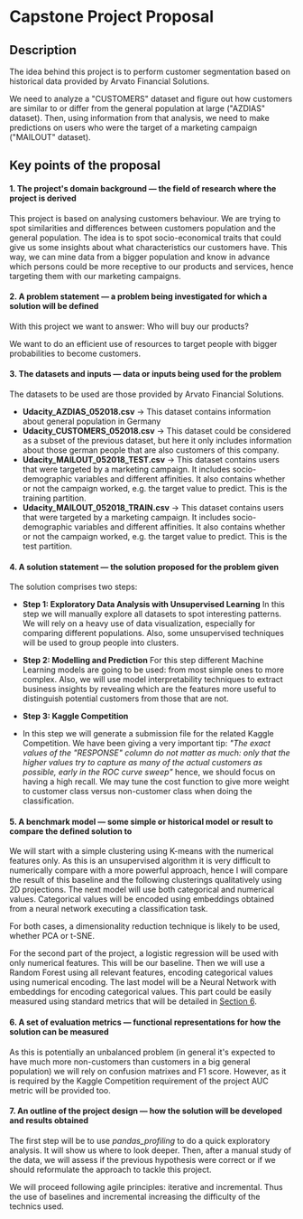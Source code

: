 # Capstone Project Proposal

## Description

The idea behind this project is to perform customer segmentation based on historical data provided by Arvato Financial Solutions.

We need to analyze a "CUSTOMERS" dataset and figure out how customers are similar to or differ from the general population at large ("AZDIAS" dataset). Then, using information from that analysis, we need to make predictions on users who were the target of a marketing campaign ("MAILOUT" dataset).

## Key points of the proposal

#### 1. The project's domain background — the field of research where the project is derived

This project is based on analysing customers behaviour. We are trying to spot similarities and differences between customers population and the general population. The idea is to spot socio-economical traits that could give us some insights about what characteristics our customers have. This way, we can mine data from a bigger population and know in advance which persons could be more receptive to our products and services, hence targeting them with our marketing campaigns.

#### 2. A problem statement — a problem being investigated for which a solution will be defined

With this project we want to answer: Who will buy our products?

We want to do an efficient use of resources to target people with bigger probabilities to become customers.

#### 3. The datasets and inputs — data or inputs being used for the problem

The datasets to be used are those provided by Arvato Financial Solutions.


* **Udacity_AZDIAS_052018.csv** -> This dataset contains information about general population in Germany
* **Udacity_CUSTOMERS_052018.csv** -> This dataset could be considered as a subset of the previous dataset, but here it only includes information about those german people that are also customers of this company.
* **Udacity_MAILOUT_052018_TEST.csv** -> This dataset contains users that were targeted by a marketing campaign. It includes socio-demographic variables and different affinities. It also contains whether or not the campaign worked, e.g. the target value to predict. This is the training partition.
* **Udacity_MAILOUT_052018_TRAIN.csv** -> This dataset contains users that were targeted by a marketing campaign. It includes socio-demographic variables and different affinities. It also contains whether or not the campaign worked, e.g. the target value to predict. This is the test partition.

#### 4. A solution statement — the solution proposed for the problem given

The solution comprises two steps:

* **Step 1: Exploratory Data Analysis with Unsupervised Learning**
    In this step we will manually explore all datasets to spot interesting patterns. We will rely on a heavy use of data visualization, especially for comparing different populations. Also, some unsupervised techniques will be used to group people into clusters.

* **Step 2: Modelling and Prediction**
    For this step different Machine Learning models are going to be used: from most simple ones to more complex. Also, we will use model interpretability techniques to extract business insights by revealing which are the features more useful to distinguish potential customers from those that are not.

* **Step 3: Kaggle Competition**
* In this step we will generate a submission file for the related Kaggle Competition. We have been giving a very important tip: 
_"The exact values of the "RESPONSE" column do not matter as much: only that the higher values try to capture as many of the actual customers as possible, early in the ROC curve sweep"_
hence, we should focus on having a high recall. We may tune the cost function to give more weight to customer class versus non-customer class when doing the classification.

#### 5. A benchmark model — some simple or historical model or result to compare the defined solution to

We will start with a simple clustering using K-means with the numerical features only. As this is an unsupervised algorithm it is very difficult to numerically compare with a more powerful approach, hence I will compare the result of this baseline and the following clusterings qualitatively using 2D projections. The next model will use both categorical and numerical values. Categorical values will be encoded using embeddings obtained from a neural network executing a classification task.

For both cases, a dimensionality reduction technique is likely to be used, whether PCA or t-SNE.

For the second part of the project, a logistic regression will be used with only numerical features. This will be our baseline. Then we will use a Random Forest using all relevant features, encoding categorical values using numerical encoding. The last model will be a Neural Network with embeddings for encoding categorical values. This part could be easily measured using standard metrics that will be detailed in [Section 6](#-6.-A-set-of-evaluation-metrics-—-functional-representations-for-how-the-solution-can-be-measured).


#### 6. A set of evaluation metrics — functional representations for how the solution can be measured

As this is potentially an unbalanced problem (in general it's expected to have much more non-customers than customers in a big general population) we will rely on confusion matrixes and F1 score. However, as it is required by the Kaggle Competition requirement of the project AUC metric will be provided too.

#### 7. An outline of the project design — how the solution will be developed and results obtained

The first step will be to use _pandas_profiling_ to do a quick exploratory analysis.  It will show us where to look deeper. Then, after a manual study of the data, we will assess if the previous hypothesis were correct or if we should reformulate the approach to tackle this project.

We will proceed following agile principles: iterative and incremental. Thus the use of baselines and incremental increasing the difficulty of the technics used.
